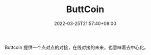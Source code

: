 ﻿---
weight: 
title: "ButtCoin"
description: "Buttcoin 提供一个点对点的对接，在线对接的未来，也意味着去中心化"
date: 2022-03-25T21:57:40+08:00
lastmod: 2022-03-25T16:45:40+08:00
draft: false
authors: ["Metabd"]
featuredImage: "buttcoin.jpg"
link: ""
tags: ["元宇宙资讯","ButtCoin"]
categories: ["navigation"]
navigation: ["元宇宙资讯"]
lightgallery: true
toc: true
pinned: false
recommend: false
recommend1: false
---
Buttcoin 提供一个点对点的对接，在线对接的未来，也意味着去中心化。
